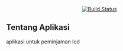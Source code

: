 <p align="center">
<a href="https://travis-ci.org/it-yudharta/peminjaman-lcd"><img src="https://travis-ci.org/it-yudharta/peminjaman-lcd.svg" alt="Build Status"></a>
</p>

## Tentang Aplikasi
aplikasi untuk peminjaman lcd